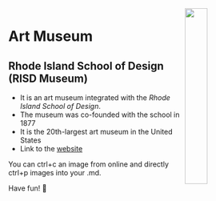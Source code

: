 <img align=right src="https://github.com/NSAWTraining/GithubProjectManagement/blob/main/sandbox/DRAFT_NSAWlogo_v2.png" width=30% height=30%>


# Art Museum

## Rhode Island School of Design (**RISD Museum**)

- It is an art museum integrated with the _Rhode Island School of Design_. 
- The museum was co-founded with the school in 1877
- It is the 20th-largest art museum in the United States
- Link to the [website](https://risdmuseum.org/)

You can ctrl+c an image from online and directly ctrl+p images into your .md.

Have fun! :partying_face:
